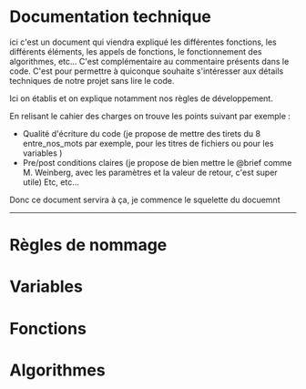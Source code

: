 # Documentation technique

ici c'est un document qui viendra expliqué les différentes fonctions, les différents éléments, les appels de fonctions, le fonctionnement des algorithmes, etc...
C'est complémentaire au commentaire présents dans le code. C'est pour permettre à quiconque souhaite s'intéresser aux détails techniques de notre projet sans lire le code.

Ici on établis et on explique notamment nos règles de développement.

En relisant le cahier des charges on trouve les points suivant par exemple :

- Qualité d'écriture du code (je propose de mettre des tirets du 8 entre_nos_mots par exemple, pour les titres de fichiers ou pour les variables )
- Pre/post conditions claires (je propose de bien mettre le @brief comme M. Weinberg, avec les paramètres et la valeur de retour, c'est super utile)
  Etc, etc...

Donc ce document servira à ça, je commence le squelette du docuemnt

---

# Règles de nommage

# Variables

# Fonctions

# Algorithmes
